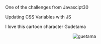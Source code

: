 One of the challenges from Javascipt30

Updating CSS Variables with JS

I love this cartoon character Gudetama
<p align="center"><img alt="guetama" src"https://i.pinimg.com/originals/61/a6/66/61a66626e7f297284cdf53d8b4826c78.gif"></p>